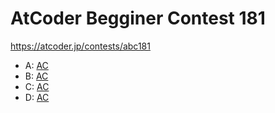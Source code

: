 # AtCoder Begginer Contest 181

https://atcoder.jp/contests/abc181

- A: [AC](https://atcoder.jp/contests/abc181/submissions/17786361)
- B: [AC](https://atcoder.jp/contests/abc181/submissions/17790658)
- C: [AC](https://atcoder.jp/contests/abc181/submissions/17803920)
- D: [AC](https://atcoder.jp/contests/abc181/submissions/17829627)

